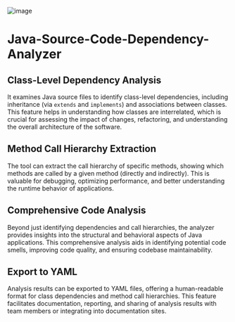 ![image](https://github.com/Freya-Ebba-Christ/Java-Source-Code-Dependency-Analyzer/assets/57752514/c7cb4ddf-2cef-4990-9587-eac15948b87a)


# Java-Source-Code-Dependency-Analyzer
<!DOCTYPE html>
<html lang="en">
<body>
    <div>
        <h2>Class-Level Dependency Analysis</h2>
        <p>It examines Java source files to identify class-level dependencies, including inheritance (via <code>extends</code> and <code>implements</code>) and associations between classes. This feature helps in understanding how classes are interrelated, which is crucial for assessing the impact of changes, refactoring, and understanding the overall architecture of the software.</p>
    </div>
    <div>
        <h2>Method Call Hierarchy Extraction</h2>
        <p>The tool can extract the call hierarchy of specific methods, showing which methods are called by a given method (directly and indirectly). This is valuable for debugging, optimizing performance, and better understanding the runtime behavior of applications.</p>
    </div>
    <div>
        <h2>Comprehensive Code Analysis</h2>
        <p>Beyond just identifying dependencies and call hierarchies, the analyzer provides insights into the structural and behavioral aspects of Java applications. This comprehensive analysis aids in identifying potential code smells, improving code quality, and ensuring codebase maintainability.</p>
    </div>
    <div>
        <h2>Export to YAML</h2>
        <p>Analysis results can be exported to YAML files, offering a human-readable format for class dependencies and method call hierarchies. This feature facilitates documentation, reporting, and sharing of analysis results with team members or integrating into documentation sites.</p>
    </div>
</body>
</html>
